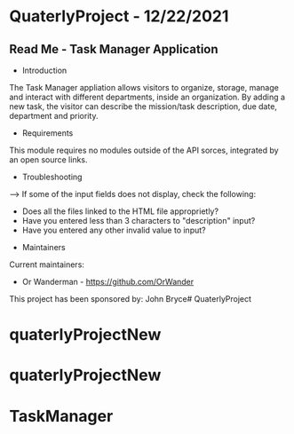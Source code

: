 # QuaterlyProject - 12/22/2021

Read Me - Task Manager Application
-----------------------------------

 * Introduction

 The Task Manager appliation allows visitors to organize, storage, manage and interact with different departments, inside an organization.
 By adding a new task, the visitor can describe the mission/task description, due date, department and priority.

 * Requirements

This module requires no modules outside of the API sorces, integrated by an open source links.

 * Troubleshooting

  --> If some of the input fields does not display, check the following:
  - Does all the files linked to the HTML file approprietly?
  - Have you entered less than 3 characters to "description" input?
  - Have you entered any other invalid value to input?


 * Maintainers

 Current maintainers:
 * Or Wanderman - https://github.com/OrWander

 This project has been sponsored by:
 John Bryce# QuaterlyProject
# quaterlyProjectNew
# quaterlyProjectNew
# TaskManager
